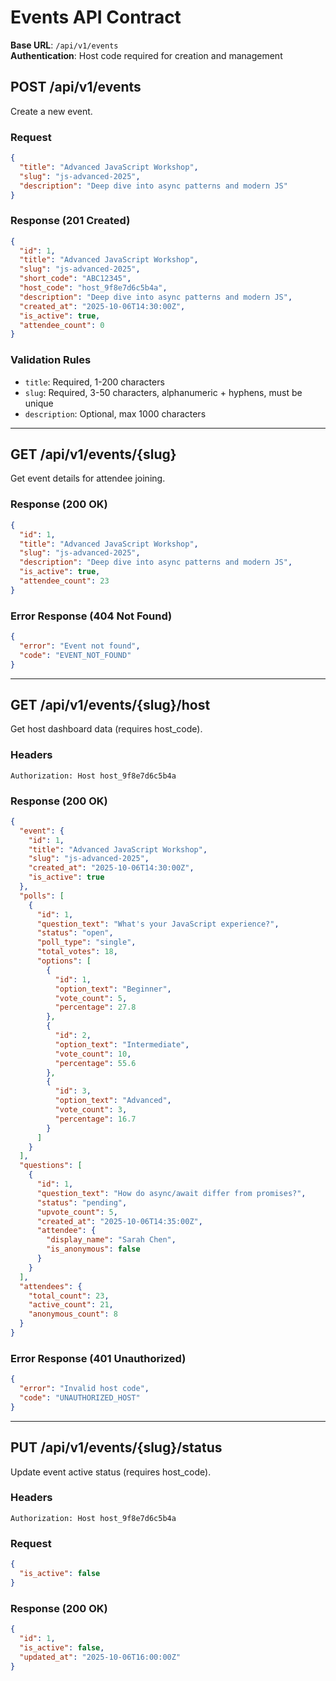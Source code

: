 # Events API Contract

**Base URL**: `/api/v1/events`  
**Authentication**: Host code required for creation and management

## POST /api/v1/events
Create a new event.

### Request
```json
{
  "title": "Advanced JavaScript Workshop",
  "slug": "js-advanced-2025",
  "description": "Deep dive into async patterns and modern JS"
}
```

### Response (201 Created)
```json
{
  "id": 1,
  "title": "Advanced JavaScript Workshop", 
  "slug": "js-advanced-2025",
  "short_code": "ABC12345",
  "host_code": "host_9f8e7d6c5b4a",
  "description": "Deep dive into async patterns and modern JS",
  "created_at": "2025-10-06T14:30:00Z",
  "is_active": true,
  "attendee_count": 0
}
```

### Validation Rules
- `title`: Required, 1-200 characters
- `slug`: Required, 3-50 characters, alphanumeric + hyphens, must be unique
- `description`: Optional, max 1000 characters

---

## GET /api/v1/events/{slug}
Get event details for attendee joining.

### Response (200 OK)
```json
{
  "id": 1,
  "title": "Advanced JavaScript Workshop",
  "slug": "js-advanced-2025", 
  "description": "Deep dive into async patterns and modern JS",
  "is_active": true,
  "attendee_count": 23
}
```

### Error Response (404 Not Found)
```json
{
  "error": "Event not found",
  "code": "EVENT_NOT_FOUND"
}
```

---

## GET /api/v1/events/{slug}/host
Get host dashboard data (requires host_code).

### Headers
```
Authorization: Host host_9f8e7d6c5b4a
```

### Response (200 OK)
```json
{
  "event": {
    "id": 1,
    "title": "Advanced JavaScript Workshop",
    "slug": "js-advanced-2025",
    "created_at": "2025-10-06T14:30:00Z",
    "is_active": true
  },
  "polls": [
    {
      "id": 1,
      "question_text": "What's your JavaScript experience?",
      "status": "open",
      "poll_type": "single", 
      "total_votes": 18,
      "options": [
        {
          "id": 1,
          "option_text": "Beginner",
          "vote_count": 5,
          "percentage": 27.8
        },
        {
          "id": 2,
          "option_text": "Intermediate", 
          "vote_count": 10,
          "percentage": 55.6
        },
        {
          "id": 3,
          "option_text": "Advanced",
          "vote_count": 3,
          "percentage": 16.7
        }
      ]
    }
  ],
  "questions": [
    {
      "id": 1,
      "question_text": "How do async/await differ from promises?",
      "status": "pending",
      "upvote_count": 5,
      "created_at": "2025-10-06T14:35:00Z",
      "attendee": {
        "display_name": "Sarah Chen",
        "is_anonymous": false
      }
    }
  ],
  "attendees": {
    "total_count": 23,
    "active_count": 21,
    "anonymous_count": 8
  }
}
```

### Error Response (401 Unauthorized)
```json
{
  "error": "Invalid host code",
  "code": "UNAUTHORIZED_HOST"
}
```

---

## PUT /api/v1/events/{slug}/status
Update event active status (requires host_code).

### Headers
```
Authorization: Host host_9f8e7d6c5b4a
```

### Request
```json
{
  "is_active": false
}
```

### Response (200 OK)
```json
{
  "id": 1,
  "is_active": false,
  "updated_at": "2025-10-06T16:00:00Z"
}
```